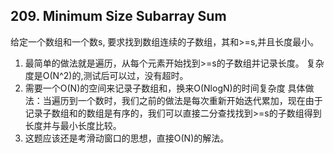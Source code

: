 ## 209. Minimum Size Subarray Sum
给定一个数组和一个数s,
要求找到数组连续的子数组，其和>=s,并且长度最小。
1. 最简单的做法就是遍历，从每个元素开始找到>=s的子数组并记录长度。
复杂度是O(N^2)的,测试后可以过，没有超时。
2. 需要一个O(N)的空间来记录子数组和，换来O(NlogN)的时间复杂度
具体做法：当遍历到一个数时，我们之前的做法是每次重新开始迭代累加，现在由于
记录子数组和的数组是有序的，我们可以直接二分查找找到>=s的子数组得到长度并与最小长度比较。
3. 这题应该还是考滑动窗口的思想，直接O(N)的解法。